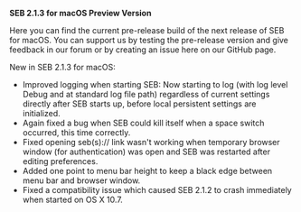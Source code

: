 **SEB 2.1.3 for macOS Preview Version**

Here you can find the current pre-release build of the next release of SEB for macOS. You can support us by testing the pre-release version and give feedback in our forum or by creating an issue here on our GitHub page. 

New in SEB 2.1.3 for macOS:
- Improved logging when starting SEB: Now starting to log (with log level Debug and at standard log file path) regardless of current settings directly after SEB starts up, before local persistent settings are initialized.
- Again fixed a bug when SEB could kill itself when a space switch occurred, this time correctly.
- Fixed opening seb(s):// link wasn't working when temporary browser window (for authentication) was open and SEB was restarted after editing preferences.
- Added one point to menu bar height to keep a black edge between menu bar and browser window.
- Fixed a compatibility issue which caused SEB 2.1.2 to crash immediately when started on OS X 10.7.